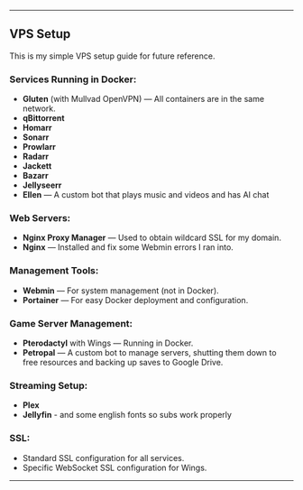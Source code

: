 
---

## VPS Setup

This is my simple VPS setup guide for future reference.

### Services Running in Docker:
- **Gluten** (with Mullvad OpenVPN) — All containers are in the same network.
- **qBittorrent**
- **Homarr**
- **Sonarr**
- **Prowlarr**
- **Radarr**
- **Jackett**
- **Bazarr**
- **Jellyseerr**
- **Ellen** — A custom bot that plays music and videos and has AI chat

### Web Servers:
- **Nginx Proxy Manager** — Used to obtain wildcard SSL for my domain.
- **Nginx** — Installed and fix some Webmin errors I ran into.

### Management Tools:
- **Webmin** — For system management (not in Docker).
- **Portainer** — For easy Docker deployment and configuration.

### Game Server Management:
- **Pterodactyl** with Wings — Running in Docker.
- **Petropal** — A custom bot to manage servers, shutting them down to free resources and backing up saves to Google Drive.

### Streaming Setup:
- **Plex**
- **Jellyfin** - and some english fonts so subs work properly

### SSL:
- Standard SSL configuration for all services.
- Specific WebSocket SSL configuration for Wings.

---
